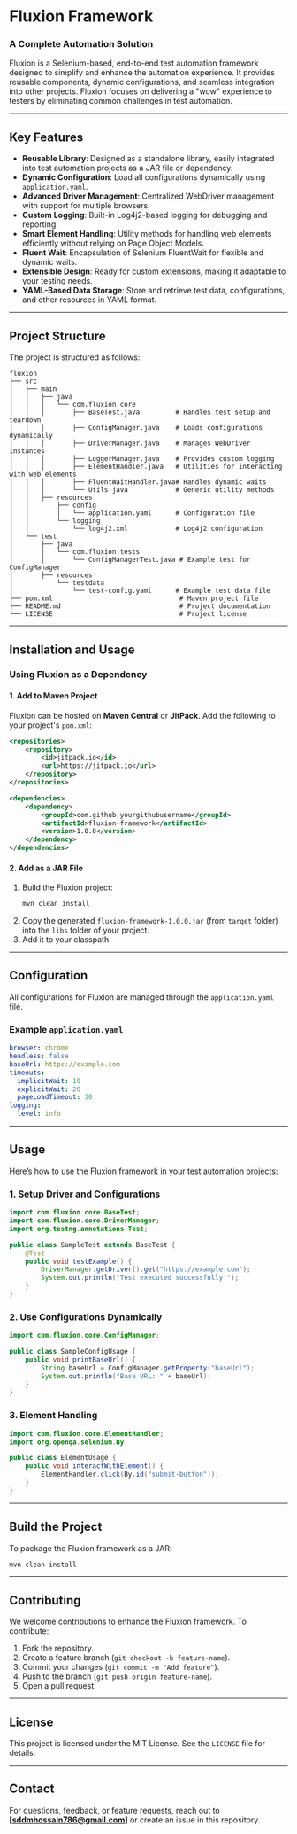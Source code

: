 # **Fluxion Framework**
### A Complete Automation Solution

Fluxion is a Selenium-based, end-to-end test automation framework designed to simplify and enhance the automation experience. It provides reusable components, dynamic configurations, and seamless integration into other projects. Fluxion focuses on delivering a "wow" experience to testers by eliminating common challenges in test automation.

---

## **Key Features**

- **Reusable Library**: Designed as a standalone library, easily integrated into test automation projects as a JAR file or dependency.
- **Dynamic Configuration**: Load all configurations dynamically using `application.yaml`.
- **Advanced Driver Management**: Centralized WebDriver management with support for multiple browsers.
- **Custom Logging**: Built-in Log4j2-based logging for debugging and reporting.
- **Smart Element Handling**: Utility methods for handling web elements efficiently without relying on Page Object Models.
- **Fluent Wait**: Encapsulation of Selenium FluentWait for flexible and dynamic waits.
- **Extensible Design**: Ready for custom extensions, making it adaptable to your testing needs.
- **YAML-Based Data Storage**: Store and retrieve test data, configurations, and other resources in YAML format.

---

## **Project Structure**

The project is structured as follows:

```
fluxion
├── src
│   ├── main
│   │   ├── java
│   │   │   └── com.fluxion.core
│   │   │       ├── BaseTest.java         # Handles test setup and teardown
│   │   │       ├── ConfigManager.java    # Loads configurations dynamically
│   │   │       ├── DriverManager.java    # Manages WebDriver instances
│   │   │       ├── LoggerManager.java    # Provides custom logging
│   │   │       ├── ElementHandler.java   # Utilities for interacting with web elements
│   │   │       ├── FluentWaitHandler.java# Handles dynamic waits
│   │   │       └── Utils.java            # Generic utility methods
│   │   ├── resources
│   │       ├── config
│   │       │   └── application.yaml      # Configuration file
│   │       └── logging
│   │           └── log4j2.xml            # Log4j2 configuration
│   └── test
│       ├── java
│       │   └── com.fluxion.tests
│       │       └── ConfigManagerTest.java # Example test for ConfigManager
│       ├── resources
│           └── testdata
│               └── test-config.yaml      # Example test data file
├── pom.xml                                # Maven project file
├── README.md                              # Project documentation
└── LICENSE                                # Project license
```

---

## **Installation and Usage**

### **Using Fluxion as a Dependency**
#### 1. Add to Maven Project
Fluxion can be hosted on **Maven Central** or **JitPack**. Add the following to your project's `pom.xml`:

```xml
<repositories>
    <repository>
        <id>jitpack.io</id>
        <url>https://jitpack.io</url>
    </repository>
</repositories>

<dependencies>
    <dependency>
        <groupId>com.github.yourgithubusername</groupId>
        <artifactId>fluxion-framework</artifactId>
        <version>1.0.0</version>
    </dependency>
</dependencies>
```

#### 2. Add as a JAR File
1. Build the Fluxion project:
   ```bash
   mvn clean install
   ```
2. Copy the generated `fluxion-framework-1.0.0.jar` (from `target` folder) into the `libs` folder of your project.
3. Add it to your classpath.

---

## **Configuration**

All configurations for Fluxion are managed through the `application.yaml` file.

### **Example `application.yaml`**
```yaml
browser: chrome
headless: false
baseUrl: https://example.com
timeouts:
  implicitWait: 10
  explicitWait: 20
  pageLoadTimeout: 30
logging:
  level: info
```

---

## **Usage**

Here’s how to use the Fluxion framework in your test automation projects:

### **1. Setup Driver and Configurations**
```java
import com.fluxion.core.BaseTest;
import com.fluxion.core.DriverManager;
import org.testng.annotations.Test;

public class SampleTest extends BaseTest {
    @Test
    public void testExample() {
        DriverManager.getDriver().get("https://example.com");
        System.out.println("Test executed successfully!");
    }
}
```

### **2. Use Configurations Dynamically**
```java
import com.fluxion.core.ConfigManager;

public class SampleConfigUsage {
    public void printBaseUrl() {
        String baseUrl = ConfigManager.getProperty("baseUrl");
        System.out.println("Base URL: " + baseUrl);
    }
}
```

### **3. Element Handling**
```java
import com.fluxion.core.ElementHandler;
import org.openqa.selenium.By;

public class ElementUsage {
    public void interactWithElement() {
        ElementHandler.click(By.id("submit-button"));
    }
}
```

---

## **Build the Project**

To package the Fluxion framework as a JAR:
```bash
mvn clean install
```

---

## **Contributing**

We welcome contributions to enhance the Fluxion framework. To contribute:
1. Fork the repository.
2. Create a feature branch (`git checkout -b feature-name`).
3. Commit your changes (`git commit -m "Add feature"`).
4. Push to the branch (`git push origin feature-name`).
5. Open a pull request.

---

## **License**

This project is licensed under the MIT License. See the `LICENSE` file for details.

---

## **Contact**

For questions, feedback, or feature requests, reach out to **[sddmhossain786@gmail.com]** or create an issue in this repository.
